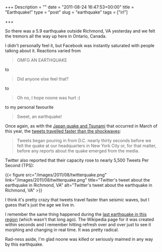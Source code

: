 +++
Description = ""
date = "2011-08-24 16:47:53+00:00"
title = "Earthquake!"
type = "post"
slug = "earthquake"
tags = ["irl"]

+++

So there was a 5.9 earthquake outside Richmond, VA yesterday and we felt the tremors all the way up here in Ontario, Canada.

I didn't personally feel it, but Facebook was instantly saturated with people talking about it. Reactions varied from

> OMFG AN EARTHQUAKE

to

> Did anyone else feel that?

to

> Oh no, I hope noone was hurt :(

to my personal favourite

> Sweet, an earthquake!
<!--more-->
Once again, as with the [Japan quake and Tsunami](http://en.wikipedia.org/wiki/2011_T%C5%8Dhoku_earthquake_and_tsunami) that occurred in March of this year, the [tweets travelled faster than the shockwaves](http://news.yahoo.com/east-coasters-turn-twitter-during-virginia-earthquake-144053700.html?bouchon=511,dc):

> Tweets began pouring in from D.C. nearly thirty seconds before we felt the quake at our headquarters in New York City or, for that matter, before any reports about the quake emerged from the media.

Twitter also reported that their capacity rose to nearly 5,500 Tweets Per Second (TPS):

{{< figure src="/images/2011/08/twitterquake.png" link="/images/2011/08/twitterquake.png" title="Twitter's tweet about the earthquake in Richmond, VA" alt="Twitter's tweet about the earthquake in Richmond, VA" >}}

I think it's pretty crazy that tweets travel faster than seismic waves, but I guess that's just the age we live in.

I remember the same thing happened during the [last earthquake in this region](http://en.wikipedia.org/wiki/2010_Central_Canada_earthquake) (which wasn't that long ago). The Wikipedia page for it was created within seconds and I remember hitting refresh over and over just to see it morphing and changing in real time. It was pretty radical.

Rad-ness aside, I'm glad noone was killed or seriously maimed in any way by this earthquake.

